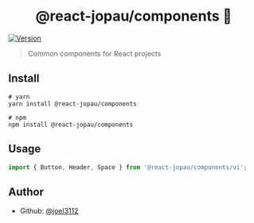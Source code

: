 <h1 align="center">@react-jopau/components 👋</h1>
<p>
  <a href="https://www.npmjs.com/package/@react-jopau/components" target="_blank">
    <img alt="Version" src="https://img.shields.io/npm/v/@react-jopau/components.svg">
  </a>
</p>

> Common components for React projects

## Install

```shell
# yarn
yarn install @react-jopau/components

# npm
npm install @react-jopau/components
```

## Usage

```javascript
import { Button, Header, Space } from '@react-jopau/components/ui';
```

## Author

- Github: [@joel3112](https://github.com/joel3112)
